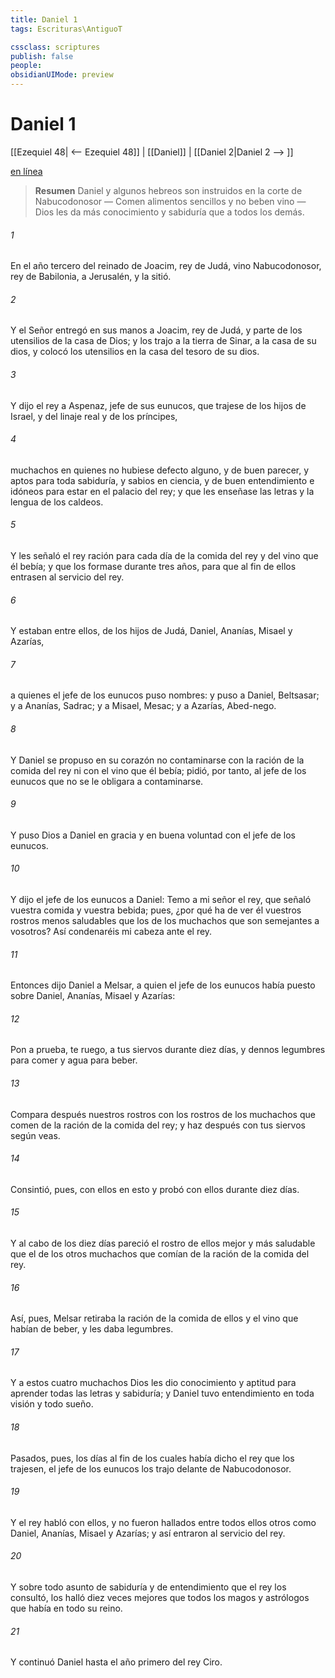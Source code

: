 ```yaml
---
title: Daniel 1
tags: Escrituras\AntiguoT

cssclass: scriptures
publish: false
people:
obsidianUIMode: preview
---
```


# Daniel 1
[[Ezequiel 48| <-- Ezequiel 48]] | [[Daniel]] | [[Daniel 2|Daniel 2 --> ]]

[en línea](https://churchofjesuschrist.org/study/scriptures/ot/dan/1?lang=spa)

> __Resumen__
Daniel y algunos hebreos son instruidos en la corte de Nabucodonosor — Comen alimentos sencillos y no beben vino — Dios les da más conocimiento y sabiduría que a todos los demás.

###### 1 
En el año tercero del reinado de Joacim, rey de Judá, vino Nabucodonosor, rey de Babilonia, a Jerusalén, y la sitió.

###### 2 
Y el Señor entregó en sus manos a Joacim, rey de Judá, y parte de los utensilios de la casa de Dios; y los trajo a la tierra de Sinar, a la casa de su dios, y colocó los utensilios en la casa del tesoro de su dios.

###### 3 
Y dijo el rey a Aspenaz, jefe de sus eunucos, que trajese de los hijos de Israel, y del linaje real y de los príncipes,

###### 4 
muchachos en quienes no hubiese defecto alguno, y de buen parecer, y aptos para toda sabiduría, y sabios en ciencia, y de buen entendimiento e idóneos para estar en el palacio del rey; y que les enseñase las letras y la lengua de los caldeos.

###### 5 
Y les señaló el rey ración para cada día de la comida del rey y del vino que él bebía; y que los formase durante tres años, para que al fin de ellos entrasen al servicio del rey.

###### 6 
Y estaban entre ellos, de los hijos de Judá, Daniel, Ananías, Misael y Azarías,

###### 7 
a quienes el jefe de los eunucos puso nombres: y puso a Daniel, Beltsasar; y a Ananías, Sadrac; y a Misael, Mesac; y a Azarías, Abed-nego.

###### 8 
Y Daniel se propuso en su corazón no contaminarse con la ración de la comida del rey ni con el vino que él bebía; pidió, por tanto, al jefe de los eunucos que no se le obligara a contaminarse.

###### 9 
Y puso Dios a Daniel en gracia y en buena voluntad con el jefe de los eunucos.

###### 10 
Y dijo el jefe de los eunucos a Daniel: Temo a mi señor el rey, que señaló vuestra comida y vuestra bebida; pues, ¿por qué ha de ver él vuestros rostros menos saludables que los de los muchachos que son semejantes a vosotros? Así condenaréis mi cabeza ante el rey.

###### 11 
Entonces dijo Daniel a Melsar, a quien el jefe de los eunucos había puesto sobre Daniel, Ananías, Misael y Azarías:

###### 12 
Pon a prueba, te ruego, a tus siervos durante diez días, y dennos legumbres para comer y agua para beber.

###### 13 
Compara después nuestros rostros con los rostros de los muchachos que comen de la ración de la comida del rey; y haz después con tus siervos según veas.

###### 14 
Consintió, pues, con ellos en esto y probó con ellos durante diez días.

###### 15 
Y al cabo de los diez días pareció el rostro de ellos mejor y más saludable que el de los otros muchachos que comían de la ración de la comida del rey.

###### 16 
Así, pues, Melsar retiraba la ración de la comida de ellos y el vino que habían de beber, y les daba legumbres.

###### 17 
Y a estos cuatro muchachos Dios les dio conocimiento y aptitud para aprender todas las letras y sabiduría; y Daniel tuvo entendimiento en toda visión y todo sueño.

###### 18 
Pasados, pues, los días al fin de los cuales había dicho el rey que los trajesen, el jefe de los eunucos los trajo delante de Nabucodonosor.

###### 19 
Y el rey habló con ellos, y no fueron hallados entre todos ellos otros como Daniel, Ananías, Misael y Azarías; y así entraron al servicio del rey.

###### 20 
Y sobre todo asunto de sabiduría y de entendimiento que el rey los consultó, los halló diez veces mejores que todos los magos y astrólogos que había en todo su reino.

###### 21 
Y continuó Daniel hasta el año primero del rey Ciro.

